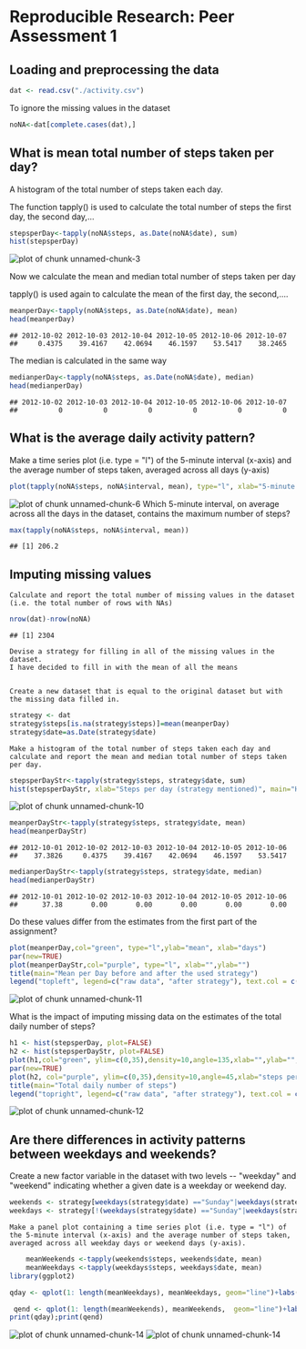 # Reproducible Research: Peer Assessment 1


## Loading and preprocessing the data

```r
dat <- read.csv("./activity.csv")
```

To ignore the missing values in the dataset


```r
noNA<-dat[complete.cases(dat),]
```

## What is mean total number of steps taken per day?
A histogram of the total number of steps taken each day. 

The function tapply() is used to  calculate the total number of steps the first day, the second day,...

```r
stepsperDay<-tapply(noNA$steps, as.Date(noNA$date), sum)
hist(stepsperDay)
```

![plot of chunk unnamed-chunk-3](./PA1_sol_files/figure-html/unnamed-chunk-3.png) 


Now we calculate the mean and median total number of steps taken per day

tapply() is used again to calculate the mean of the first day, the second,....


```r
meanperDay<-tapply(noNA$steps, as.Date(noNA$date), mean)
head(meanperDay)
```

```
## 2012-10-02 2012-10-03 2012-10-04 2012-10-05 2012-10-06 2012-10-07 
##     0.4375    39.4167    42.0694    46.1597    53.5417    38.2465
```

The median is calculated in the same way


```r
medianperDay<-tapply(noNA$steps, as.Date(noNA$date), median)
head(medianperDay)
```

```
## 2012-10-02 2012-10-03 2012-10-04 2012-10-05 2012-10-06 2012-10-07 
##          0          0          0          0          0          0
```


## What is the average daily activity pattern?
Make a time series plot (i.e. type = "l") of the 5-minute interval (x-axis) and the average number of steps taken, averaged across all days (y-axis)


```r
plot(tapply(noNA$steps, noNA$interval, mean), type="l", xlab="5-minute interval", ylab="average steps", main="Average daily activity", col ="darkgreen")
```

![plot of chunk unnamed-chunk-6](./PA1_sol_files/figure-html/unnamed-chunk-6.png) 
Which 5-minute interval, on average across all the days in the dataset, contains the maximum number of steps?

```r
max(tapply(noNA$steps, noNA$interval, mean))
```

```
## [1] 206.2
```
## Imputing missing values


    Calculate and report the total number of missing values in the dataset (i.e. the total number of rows with NAs)
    

```r
nrow(dat)-nrow(noNA)
```

```
## [1] 2304
```

    Devise a strategy for filling in all of the missing values in the dataset. 
    I have decided to fill in with the mean of all the means
    

    Create a new dataset that is equal to the original dataset but with the missing data filled in.
        

```r
strategy <- dat
strategy$steps[is.na(strategy$steps)]=mean(meanperDay)
strategy$date=as.Date(strategy$date)
```

    Make a histogram of the total number of steps taken each day and calculate and report the mean and median total number of steps taken per day. 



```r
stepsperDayStr<-tapply(strategy$steps, strategy$date, sum)
hist(stepsperDayStr, xlab="Steps per day (strategy mentioned)", main="Histogram of Steps per day (all values determined)", col="purple")
```

![plot of chunk unnamed-chunk-10](./PA1_sol_files/figure-html/unnamed-chunk-10.png) 

```r
meanperDayStr<-tapply(strategy$steps, strategy$date, mean)
head(meanperDayStr)
```

```
## 2012-10-01 2012-10-02 2012-10-03 2012-10-04 2012-10-05 2012-10-06 
##    37.3826     0.4375    39.4167    42.0694    46.1597    53.5417
```

```r
medianperDayStr<-tapply(strategy$steps, strategy$date, median)
head(medianperDayStr)
```

```
## 2012-10-01 2012-10-02 2012-10-03 2012-10-04 2012-10-05 2012-10-06 
##      37.38       0.00       0.00       0.00       0.00       0.00
```
Do these values differ from the estimates from the first part of the assignment? 


```r
plot(meanperDay,col="green", type="l",ylab="mean", xlab="days")
par(new=TRUE)
plot(meanperDayStr,col="purple", type="l", xlab="",ylab="")
title(main="Mean per Day before and after the used strategy")
legend("topleft", legend=c("raw data", "after strategy"), text.col = c("green", "purple"))
```

![plot of chunk unnamed-chunk-11](./PA1_sol_files/figure-html/unnamed-chunk-11.png) 


What is the impact of imputing missing data on the estimates of the total daily number of steps?


```r
h1 <- hist(stepsperDay, plot=FALSE)
h2 <- hist(stepsperDayStr, plot=FALSE)
plot(h1,col="green", ylim=c(0,35),density=10,angle=135,xlab="",ylab="",main="")
par(new=TRUE)
plot(h2, col="purple", ylim=c(0,35),density=10,angle=45,xlab="steps per day",ylab="Frequency",main="")
title(main="Total daily number of steps")
legend("topright", legend=c("raw data", "after strategy"), text.col = c("green", "purple"))
```

![plot of chunk unnamed-chunk-12](./PA1_sol_files/figure-html/unnamed-chunk-12.png) 


## Are there differences in activity patterns between weekdays and weekends?

Create a new factor variable in the dataset with two levels -- "weekday" and "weekend" indicating whether a given date is a weekday or weekend day.

```r
weekends <- strategy[weekdays(strategy$date) =="Sunday"|weekdays(strategy$date) =="Saturday",]
weekdays <- strategy[!(weekdays(strategy$date) =="Sunday"|weekdays(strategy$date) =="Saturday"),]
```

    Make a panel plot containing a time series plot (i.e. type = "l") of the 5-minute interval (x-axis) and the average number of steps taken, averaged across all weekday days or weekend days (y-axis). 

```r
    meanWeekends <-tapply(weekends$steps, weekends$date, mean)
    meanWeekdays <-tapply(weekdays$steps, weekdays$date, mean)
library(ggplot2)

qday <- qplot(1: length(meanWeekdays), meanWeekdays, geom="line")+labs(title="Weekdays")+labs(x="interval", y="number of steps")

 qend <- qplot(1: length(meanWeekends), meanWeekends,  geom="line")+labs(title="Weekends")+labs(x="interval", y="number of steps")
print(qday);print(qend)
```

![plot of chunk unnamed-chunk-14](./PA1_sol_files/figure-html/unnamed-chunk-141.png) ![plot of chunk unnamed-chunk-14](./PA1_sol_files/figure-html/unnamed-chunk-142.png) 
